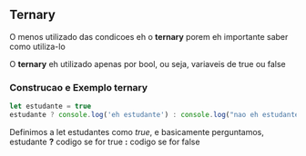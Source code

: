 ## Ternary

O menos utilizado das condicoes eh o **ternary** porem eh importante saber como utiliza-lo

O **ternary** eh utilizado apenas por bool, ou seja, variaveis de true ou false

### Construcao e Exemplo ternary

~~~javascript
let estudante = true
estudante ? console.log('eh estudante') : console.log("nao eh estudante")

~~~

Definimos a let estudantes como *true*, e basicamente perguntamos, estudante **?** codigo se for true **:** codigo se for false
